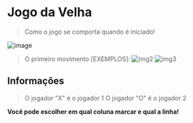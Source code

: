 # Jogo da Velha

> Como o jogo se comporta quando é iniciado!

![image](http://prnt.sc/vjbxgb)

> O primeiro movimento [EXEMPLOS]:
![img2](https://prnt.sc/vjbyd4)
![img3](http://prnt.sc/vjbykp)


## Informações
> O jogador "X" é o jogador 1
> O jogador "O" é o jogador 2

**Você pode escolher em qual coluna marcar e qual a linha!**
